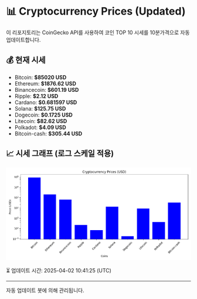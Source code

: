 
# 📊 Cryptocurrency Prices (Updated)

이 리포지토리는 CoinGecko API를 사용하여 코인 TOP 10 시세를 10분가격으로 자동 업데이트합니다.

## 💰 현재 시세
- Bitcoin: **$85020 USD**
- Ethereum: **$1876.62 USD**
- Binancecoin: **$601.19 USD**
- Ripple: **$2.12 USD**
- Cardano: **$0.681597 USD**
- Solana: **$125.75 USD**
- Dogecoin: **$0.1725 USD**
- Litecoin: **$82.62 USD**
- Polkadot: **$4.09 USD**
- Bitcoin-cash: **$305.44 USD**

## 📈 시세 그래프 (로그 스케일 적용)
![Crypto Prices](crypto_prices.png)

⏳ 업데이트 시간: 2025-04-02 10:41:25 (UTC)

---
자동 업데이트 봇에 의해 관리됩니다.

